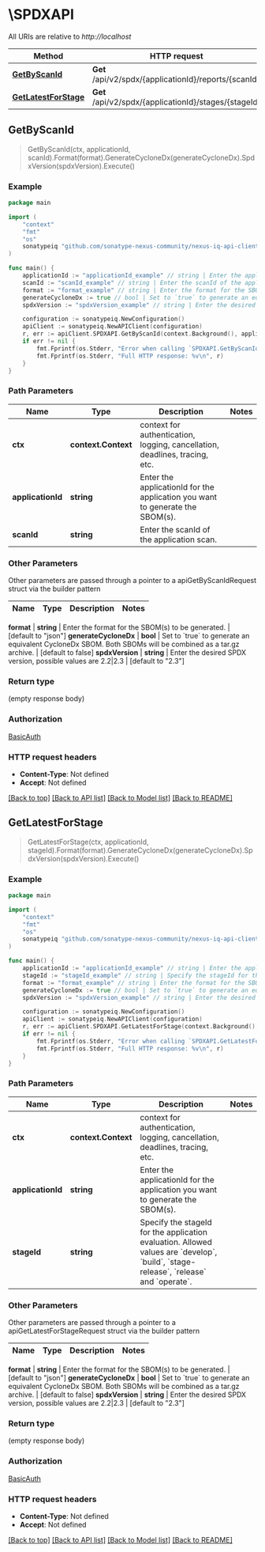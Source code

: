 # \SPDXAPI

All URIs are relative to *http://localhost*

Method | HTTP request | Description
------------- | ------------- | -------------
[**GetByScanId**](SPDXAPI.md#GetByScanId) | **Get** /api/v2/spdx/{applicationId}/reports/{scanId} | 
[**GetLatestForStage**](SPDXAPI.md#GetLatestForStage) | **Get** /api/v2/spdx/{applicationId}/stages/{stageId} | 



## GetByScanId

> GetByScanId(ctx, applicationId, scanId).Format(format).GenerateCycloneDx(generateCycloneDx).SpdxVersion(spdxVersion).Execute()





### Example

```go
package main

import (
	"context"
	"fmt"
	"os"
	sonatypeiq "github.com/sonatype-nexus-community/nexus-iq-api-client-go"
)

func main() {
	applicationId := "applicationId_example" // string | Enter the applicationId for the application you want to generate the SBOM(s).
	scanId := "scanId_example" // string | Enter the scanId of the application scan.
	format := "format_example" // string | Enter the format for the SBOM(s) to be generated. (optional) (default to "json")
	generateCycloneDx := true // bool | Set to `true` to generate an equivalent CycloneDx SBOM. Both SBOMs will be combined as a tar.gz archive. (optional) (default to false)
	spdxVersion := "spdxVersion_example" // string | Enter the desired SPDX version, possible values are 2.2|2.3 (optional) (default to "2.3")

	configuration := sonatypeiq.NewConfiguration()
	apiClient := sonatypeiq.NewAPIClient(configuration)
	r, err := apiClient.SPDXAPI.GetByScanId(context.Background(), applicationId, scanId).Format(format).GenerateCycloneDx(generateCycloneDx).SpdxVersion(spdxVersion).Execute()
	if err != nil {
		fmt.Fprintf(os.Stderr, "Error when calling `SPDXAPI.GetByScanId``: %v\n", err)
		fmt.Fprintf(os.Stderr, "Full HTTP response: %v\n", r)
	}
}
```

### Path Parameters


Name | Type | Description  | Notes
------------- | ------------- | ------------- | -------------
**ctx** | **context.Context** | context for authentication, logging, cancellation, deadlines, tracing, etc.
**applicationId** | **string** | Enter the applicationId for the application you want to generate the SBOM(s). | 
**scanId** | **string** | Enter the scanId of the application scan. | 

### Other Parameters

Other parameters are passed through a pointer to a apiGetByScanIdRequest struct via the builder pattern


Name | Type | Description  | Notes
------------- | ------------- | ------------- | -------------


 **format** | **string** | Enter the format for the SBOM(s) to be generated. | [default to &quot;json&quot;]
 **generateCycloneDx** | **bool** | Set to &#x60;true&#x60; to generate an equivalent CycloneDx SBOM. Both SBOMs will be combined as a tar.gz archive. | [default to false]
 **spdxVersion** | **string** | Enter the desired SPDX version, possible values are 2.2|2.3 | [default to &quot;2.3&quot;]

### Return type

 (empty response body)

### Authorization

[BasicAuth](../README.md#BasicAuth)

### HTTP request headers

- **Content-Type**: Not defined
- **Accept**: Not defined

[[Back to top]](#) [[Back to API list]](../README.md#documentation-for-api-endpoints)
[[Back to Model list]](../README.md#documentation-for-models)
[[Back to README]](../README.md)


## GetLatestForStage

> GetLatestForStage(ctx, applicationId, stageId).Format(format).GenerateCycloneDx(generateCycloneDx).SpdxVersion(spdxVersion).Execute()





### Example

```go
package main

import (
	"context"
	"fmt"
	"os"
	sonatypeiq "github.com/sonatype-nexus-community/nexus-iq-api-client-go"
)

func main() {
	applicationId := "applicationId_example" // string | Enter the applicationId for the application you want to generate the SBOM(s).
	stageId := "stageId_example" // string | Specify the stageId for the application evaluation. Allowed values are `develop`, `build`, `stage-release`, `release` and `operate`.
	format := "format_example" // string | Enter the format for the SBOM(s) to be generated. (optional) (default to "json")
	generateCycloneDx := true // bool | Set to `true` to generate an equivalent CycloneDx SBOM. Both SBOMs will be combined as a tar.gz archive. (optional) (default to false)
	spdxVersion := "spdxVersion_example" // string | Enter the desired SPDX version, possible values are 2.2|2.3 (optional) (default to "2.3")

	configuration := sonatypeiq.NewConfiguration()
	apiClient := sonatypeiq.NewAPIClient(configuration)
	r, err := apiClient.SPDXAPI.GetLatestForStage(context.Background(), applicationId, stageId).Format(format).GenerateCycloneDx(generateCycloneDx).SpdxVersion(spdxVersion).Execute()
	if err != nil {
		fmt.Fprintf(os.Stderr, "Error when calling `SPDXAPI.GetLatestForStage``: %v\n", err)
		fmt.Fprintf(os.Stderr, "Full HTTP response: %v\n", r)
	}
}
```

### Path Parameters


Name | Type | Description  | Notes
------------- | ------------- | ------------- | -------------
**ctx** | **context.Context** | context for authentication, logging, cancellation, deadlines, tracing, etc.
**applicationId** | **string** | Enter the applicationId for the application you want to generate the SBOM(s). | 
**stageId** | **string** | Specify the stageId for the application evaluation. Allowed values are &#x60;develop&#x60;, &#x60;build&#x60;, &#x60;stage-release&#x60;, &#x60;release&#x60; and &#x60;operate&#x60;. | 

### Other Parameters

Other parameters are passed through a pointer to a apiGetLatestForStageRequest struct via the builder pattern


Name | Type | Description  | Notes
------------- | ------------- | ------------- | -------------


 **format** | **string** | Enter the format for the SBOM(s) to be generated. | [default to &quot;json&quot;]
 **generateCycloneDx** | **bool** | Set to &#x60;true&#x60; to generate an equivalent CycloneDx SBOM. Both SBOMs will be combined as a tar.gz archive. | [default to false]
 **spdxVersion** | **string** | Enter the desired SPDX version, possible values are 2.2|2.3 | [default to &quot;2.3&quot;]

### Return type

 (empty response body)

### Authorization

[BasicAuth](../README.md#BasicAuth)

### HTTP request headers

- **Content-Type**: Not defined
- **Accept**: Not defined

[[Back to top]](#) [[Back to API list]](../README.md#documentation-for-api-endpoints)
[[Back to Model list]](../README.md#documentation-for-models)
[[Back to README]](../README.md)

